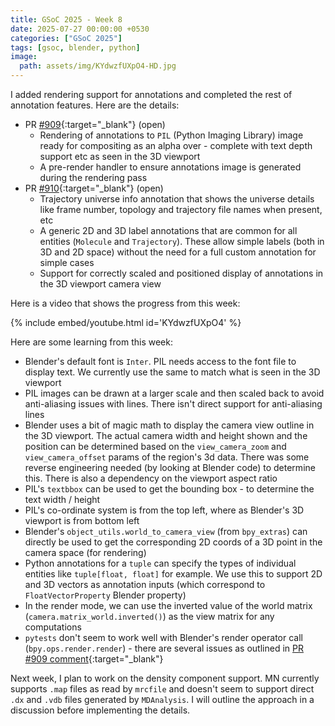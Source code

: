 ```yaml
---
title: GSoC 2025 - Week 8
date: 2025-07-27 00:00:00 +0530
categories: ["GSoC 2025"]
tags: [gsoc, blender, python]
image:
  path: assets/img/KYdwzfUXpO4-HD.jpg
---
```


I added rendering support for annotations and completed the rest of annotation features. Here are the details:

- PR [#909](https://github.com/BradyAJohnston/MolecularNodes/pull/909){:target="_blank"} (open)
  - Rendering of annotations to `PIL` (Python Imaging Library) image ready for compositing as an alpha over - complete with text depth support etc as seen in the 3D viewport
  - A pre-render handler to ensure annotations image is generated during the rendering pass
- PR [#910](https://github.com/BradyAJohnston/MolecularNodes/pull/910){:target="_blank"} (open)
  - Trajectory universe info annotation that shows the universe details like frame number, topology and trajectory file names when present, etc
  - A generic 2D and 3D label annotations that are common for all entities (`Molecule` and `Trajectory`). These allow simple labels (both in 3D and 2D space) without the need for a full custom annotation for simple cases
  - Support for correctly scaled and positioned display of annotations in the 3D viewport camera view

Here is a video that shows the progress from this week:

{% include embed/youtube.html id='KYdwzfUXpO4' %}

Here are some learning from this week:

- Blender's default font is `Inter`. PIL needs access to the font file to display text. We currently use the same to match what is seen in the 3D viewport
- PIL images can be drawn at a larger scale and then scaled back to avoid anti-aliasing issues with lines. There isn't direct support for anti-aliasing lines
- Blender uses a bit of magic math to display the camera view outline in the 3D viewport. The actual camera width and height shown and the position can be determined based on the `view_camera_zoom` and `view_camera_offset` params of the region's 3d data. There was some reverse engineering needed (by looking at Blender code) to determine this. There is also a dependency on the viewport aspect ratio
- PIL's `textbbox` can be used to get the bounding box - to determine the text width / height
- PIL's co-ordinate system is from the top left, where as Blender's 3D viewport is from bottom left
- Blender's `object_utils.world_to_camera_view` (from `bpy_extras`) can directly be used to get the corresponding 2D coords of a 3D point in the camera space (for rendering)
- Python annotations for a `tuple` can specify the types of individual entities like `tuple[float, float]` for example. We use this to support 2D and 3D vectors as annotation inputs (which correspond to `FloatVectorProperty` Blender property)
- In the render mode, we can use the inverted value of the world matrix (`camera.matrix_world.inverted()`) as the view matrix for any computations
- `pytests` don't seem to work well with Blender's render operator call (`bpy.ops.render.render`) - there are several issues as outlined in [PR #909 comment](https://github.com/BradyAJohnston/MolecularNodes/pull/909#issuecomment-3113439012){:target="_blank"}

Next week, I plan to work on the density component support. MN currently supports `.map` files as read by `mrcfile` and doesn't seem to support direct `.dx` and `.vdb` files generated by `MDAnalysis`. I will outline the approach in a discussion before implementing the details.

